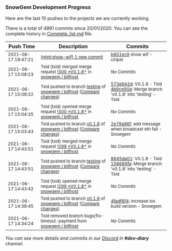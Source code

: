 
### SnowGem Development Progress

Here are the last 10 pushes to the projects we are currently working.

There is a total of 4991 commits since 20/01/2020. You can see the complete history in
 [Complete_list.md](Complete_list.md) file.

| Push Time | Description | Commits |
| --- | --- | --- |
| <sub>2021-06-17 18:47:21</sub> | <sub>[[mint:show\-wif] 1 new commit](https://github.com/TENTSLP/mint/commit/b601ec94e1ac129cb2fe505374c7696f2fbe8577)</sub> | <sub>[b601ec9](https://github.com/TENTSLP/mint/commit/b601ec94e1ac129cb2fe505374c7696f2fbe8577) show wif - ciripel</sub> |
| <sub>2021-06-17 15:08:23</sub> | <sub>Txid (txid) merged merge request [\!300 \*V0\.1\.8\*](https://gitlab.com/snowgem/bitfrost/-/merge_requests/300) in [snowgem / bitfrost](https://gitlab.com/snowgem/bitfrost)</sub> | <sub>_No Commits_</sub> |
| <sub>2021-06-17 15:08:22</sub> | <sub>Txid pushed to branch [testing](https://gitlab.com/snowgem/bitfrost/commits/testing) of [snowgem / bitfrost](https://gitlab.com/snowgem/bitfrost) ([Compare changes](https://gitlab.com/snowgem/bitfrost/compare/108689fa0a9d9cbba59074e4f63648cd76a3d7e3...4b9ce90e97124c0fdd95c2bf8fb70e5c9a48f56f))</sub> | <sub>[573e642d](https://gitlab.com/snowgem/bitfrost/-/commit/573e642d43c3b4664327b300396171ba88aac07e): V0.1.8 - Txid<br>[4b9ce90e](https://gitlab.com/snowgem/bitfrost/-/commit/4b9ce90e97124c0fdd95c2bf8fb70e5c9a48f56f): Merge branch 'v0.1.8' into 'testing' - Txid</sub> |
| <sub>2021-06-17 15:04:35</sub> | <sub>Txid (txid) opened merge request [\!300 \*V0\.1\.8\*](https://gitlab.com/snowgem/bitfrost/-/merge_requests/300) in [snowgem / bitfrost](https://gitlab.com/snowgem/bitfrost)</sub> | <sub>_No Commits_</sub> |
| <sub>2021-06-17 15:03:43</sub> | <sub>Txid pushed to branch [v0\.1\.8](https://gitlab.com/snowgem/bitfrost/commits/v0.1.8) of [snowgem / bitfrost](https://gitlab.com/snowgem/bitfrost) ([Compare changes](https://gitlab.com/snowgem/bitfrost/compare/4fadf6f481086eb8924ccc7664ebec108d868343...2e79a96f0168322b36c2b53344a76ef208cff6f6))</sub> | <sub>[2e79a96f](https://gitlab.com/snowgem/bitfrost/-/commit/2e79a96f0168322b36c2b53344a76ef208cff6f6): add message when broadcast eth fail - Snowgem</sub> |
| <sub>2021-06-17 14:43:51</sub> | <sub>Txid (txid) merged merge request [\!299 \*V0\.1\.8\*](https://gitlab.com/snowgem/bitfrost/-/merge_requests/299) in [snowgem / bitfrost](https://gitlab.com/snowgem/bitfrost)</sub> | <sub>_No Commits_</sub> |
| <sub>2021-06-17 14:43:51</sub> | <sub>Txid pushed to branch [testing](https://gitlab.com/snowgem/bitfrost/commits/testing) of [snowgem / bitfrost](https://gitlab.com/snowgem/bitfrost) ([Compare changes](https://gitlab.com/snowgem/bitfrost/compare/d2708c17f1d6128898f02674bced77304f503cfa...108689fa0a9d9cbba59074e4f63648cd76a3d7e3))</sub> | <sub>[8645da01](https://gitlab.com/snowgem/bitfrost/-/commit/8645da0133041c672f2b0d65d01b746f8ab4f041): V0.1.8 - Txid<br>[108689fa](https://gitlab.com/snowgem/bitfrost/-/commit/108689fa0a9d9cbba59074e4f63648cd76a3d7e3): Merge branch 'v0.1.8' into 'testing' - Txid</sub> |
| <sub>2021-06-17 14:43:42</sub> | <sub>Txid (txid) opened merge request [\!299 \*V0\.1\.8\*](https://gitlab.com/snowgem/bitfrost/-/merge_requests/299) in [snowgem / bitfrost](https://gitlab.com/snowgem/bitfrost)</sub> | <sub>_No Commits_</sub> |
| <sub>2021-06-17 14:38:45</sub> | <sub>Txid pushed to branch [v0\.1\.8](https://gitlab.com/snowgem/bitfrost/commits/v0.1.8) of [snowgem / bitfrost](https://gitlab.com/snowgem/bitfrost) ([Compare changes](https://gitlab.com/snowgem/bitfrost/compare/cc28c9bf3fbcd7a8bbf3f3f49302d725fce8ee9b...4fadf6f481086eb8924ccc7664ebec108d868343))</sub> | <sub>[4fadf6f4](https://gitlab.com/snowgem/bitfrost/-/commit/4fadf6f481086eb8924ccc7664ebec108d868343): increase ios build version - Snowgem</sub> |
| <sub>2021-06-17 14:34:24</sub> | <sub>Txid removed branch bugs/fix-timeout-payment from [snowgem / bitfrost](https://gitlab.com/snowgem/bitfrost)</sub> | <sub>_No Commits_</sub> |

_You can see more details and commits in our [Discord](https://discord.gg/zumGnbg) in **#dev-diary** channel._
